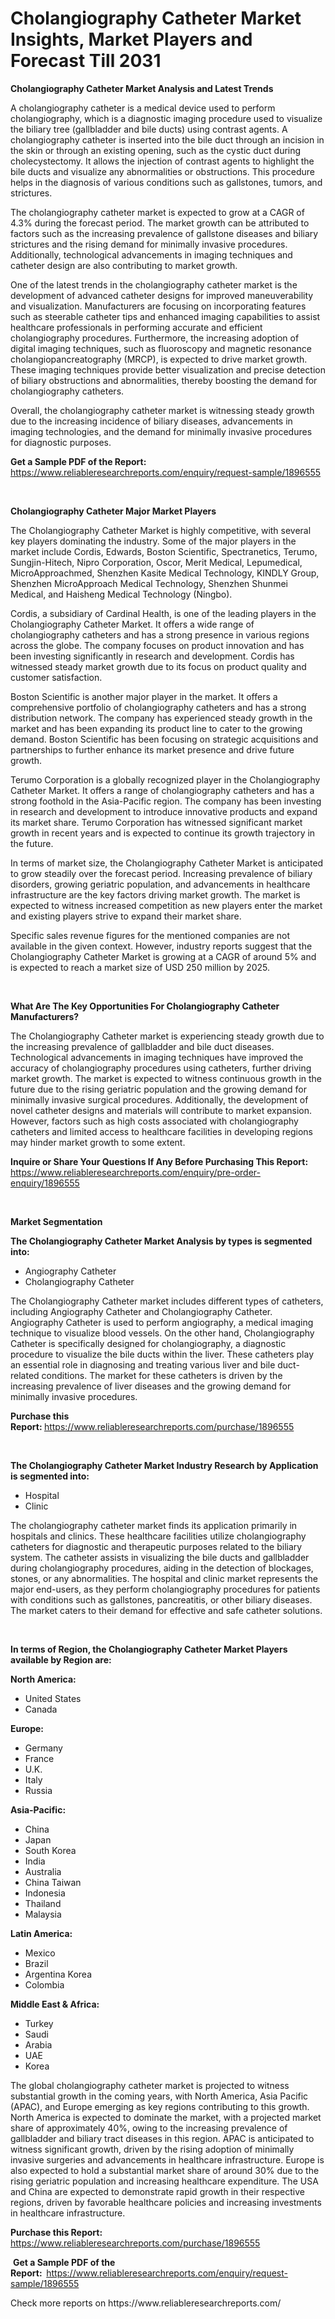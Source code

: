 <p><h1>Cholangiography Catheter Market Insights, Market Players and Forecast Till 2031</h1></p><p><strong>Cholangiography Catheter Market Analysis and Latest Trends</strong></p>
<p><p>A cholangiography catheter is a medical device used to perform cholangiography, which is a diagnostic imaging procedure used to visualize the biliary tree (gallbladder and bile ducts) using contrast agents. A cholangiography catheter is inserted into the bile duct through an incision in the skin or through an existing opening, such as the cystic duct during cholecystectomy. It allows the injection of contrast agents to highlight the bile ducts and visualize any abnormalities or obstructions. This procedure helps in the diagnosis of various conditions such as gallstones, tumors, and strictures.</p><p>The cholangiography catheter market is expected to grow at a CAGR of 4.3% during the forecast period. The market growth can be attributed to factors such as the increasing prevalence of gallstone diseases and biliary strictures and the rising demand for minimally invasive procedures. Additionally, technological advancements in imaging techniques and catheter design are also contributing to market growth.</p><p>One of the latest trends in the cholangiography catheter market is the development of advanced catheter designs for improved maneuverability and visualization. Manufacturers are focusing on incorporating features such as steerable catheter tips and enhanced imaging capabilities to assist healthcare professionals in performing accurate and efficient cholangiography procedures. Furthermore, the increasing adoption of digital imaging techniques, such as fluoroscopy and magnetic resonance cholangiopancreatography (MRCP), is expected to drive market growth. These imaging techniques provide better visualization and precise detection of biliary obstructions and abnormalities, thereby boosting the demand for cholangiography catheters.</p><p>Overall, the cholangiography catheter market is witnessing steady growth due to the increasing incidence of biliary diseases, advancements in imaging technologies, and the demand for minimally invasive procedures for diagnostic purposes.</p></p>
<p><strong>Get a Sample PDF of the Report:&nbsp;</strong> <a href="https://www.reliableresearchreports.com/enquiry/request-sample/1896555">https://www.reliableresearchreports.com/enquiry/request-sample/1896555</a></p>
<p>&nbsp;</p>
<p><strong>Cholangiography Catheter Major Market Players</strong></p>
<p><p>The Cholangiography Catheter Market is highly competitive, with several key players dominating the industry. Some of the major players in the market include Cordis, Edwards, Boston Scientific, Spectranetics, Terumo, Sungjin-Hitech, Nipro Corporation, Oscor, Merit Medical, Lepumedical, MicroApproachmed, Shenzhen Kasite Medical Technology, KINDLY Group, Shenzhen MicroApproach Medical Technology, Shenzhen Shunmei Medical, and Haisheng Medical Technology (Ningbo).</p><p> </p><p>Cordis, a subsidiary of Cardinal Health, is one of the leading players in the Cholangiography Catheter Market. It offers a wide range of cholangiography catheters and has a strong presence in various regions across the globe. The company focuses on product innovation and has been investing significantly in research and development. Cordis has witnessed steady market growth due to its focus on product quality and customer satisfaction.</p><p> </p><p>Boston Scientific is another major player in the market. It offers a comprehensive portfolio of cholangiography catheters and has a strong distribution network. The company has experienced steady growth in the market and has been expanding its product line to cater to the growing demand. Boston Scientific has been focusing on strategic acquisitions and partnerships to further enhance its market presence and drive future growth.</p><p> </p><p>Terumo Corporation is a globally recognized player in the Cholangiography Catheter Market. It offers a range of cholangiography catheters and has a strong foothold in the Asia-Pacific region. The company has been investing in research and development to introduce innovative products and expand its market share. Terumo Corporation has witnessed significant market growth in recent years and is expected to continue its growth trajectory in the future.</p><p> </p><p>In terms of market size, the Cholangiography Catheter Market is anticipated to grow steadily over the forecast period. Increasing prevalence of biliary disorders, growing geriatric population, and advancements in healthcare infrastructure are the key factors driving market growth. The market is expected to witness increased competition as new players enter the market and existing players strive to expand their market share.</p><p> </p><p>Specific sales revenue figures for the mentioned companies are not available in the given context. However, industry reports suggest that the Cholangiography Catheter Market is growing at a CAGR of around 5% and is expected to reach a market size of USD 250 million by 2025.</p></p>
<p>&nbsp;</p>
<p><strong>What Are The Key Opportunities For Cholangiography Catheter Manufacturers?</strong></p>
<p><p>The Cholangiography Catheter market is experiencing steady growth due to the increasing prevalence of gallbladder and bile duct diseases. Technological advancements in imaging techniques have improved the accuracy of cholangiography procedures using catheters, further driving market growth. The market is expected to witness continuous growth in the future due to the rising geriatric population and the growing demand for minimally invasive surgical procedures. Additionally, the development of novel catheter designs and materials will contribute to market expansion. However, factors such as high costs associated with cholangiography catheters and limited access to healthcare facilities in developing regions may hinder market growth to some extent.</p></p>
<p><strong>Inquire or Share Your Questions If Any Before Purchasing This Report:</strong> <a href="https://www.reliableresearchreports.com/enquiry/pre-order-enquiry/1896555">https://www.reliableresearchreports.com/enquiry/pre-order-enquiry/1896555</a></p>
<p>&nbsp;</p>
<p><strong>Market Segmentation</strong></p>
<p><strong>The Cholangiography Catheter Market Analysis by types is segmented into:</strong></p>
<p><ul><li>Angiography Catheter</li><li>Cholangiography Catheter</li></ul></p>
<p><p>The Cholangiography Catheter market includes different types of catheters, including Angiography Catheter and Cholangiography Catheter. Angiography Catheter is used to perform angiography, a medical imaging technique to visualize blood vessels. On the other hand, Cholangiography Catheter is specifically designed for cholangiography, a diagnostic procedure to visualize the bile ducts within the liver. These catheters play an essential role in diagnosing and treating various liver and bile duct-related conditions. The market for these catheters is driven by the increasing prevalence of liver diseases and the growing demand for minimally invasive procedures.</p></p>
<p><strong>Purchase this Report:&nbsp;</strong><a href="https://www.reliableresearchreports.com/purchase/1896555">https://www.reliableresearchreports.com/purchase/1896555</a></p>
<p>&nbsp;</p>
<p><strong>The Cholangiography Catheter Market Industry Research by Application is segmented into:</strong></p>
<p><ul><li>Hospital</li><li>Clinic</li></ul></p>
<p><p>The cholangiography catheter market finds its application primarily in hospitals and clinics. These healthcare facilities utilize cholangiography catheters for diagnostic and therapeutic purposes related to the biliary system. The catheter assists in visualizing the bile ducts and gallbladder during cholangiography procedures, aiding in the detection of blockages, stones, or any abnormalities. The hospital and clinic market represents the major end-users, as they perform cholangiography procedures for patients with conditions such as gallstones, pancreatitis, or other biliary diseases. The market caters to their demand for effective and safe catheter solutions.</p></p>
<p>&nbsp;</p>
<p><strong>In terms of Region, the Cholangiography Catheter Market Players available by Region are:</strong></p>
<p>
    <p> <strong> North America: </strong>
        <ul>
            <li>United States</li>
            <li>Canada</li>
        </ul>
        </p> 
    <p> <strong> Europe: </strong>
        <ul>
            <li>Germany</li>
            <li>France</li>
            <li>U.K.</li>
            <li>Italy</li>
            <li>Russia</li>
        </ul>
        </p> 
    <p> <strong> Asia-Pacific: </strong>
        <ul>
            <li>China</li>
            <li>Japan</li>
            <li>South Korea</li>
            <li>India</li>
            <li>Australia</li>
            <li>China Taiwan</li>
            <li>Indonesia</li>
            <li>Thailand</li>
            <li>Malaysia</li>
        </ul>
        </p> 
    <p> <strong> Latin America: </strong>
        <ul>
            <li>Mexico</li>
            <li>Brazil</li>
            <li>Argentina Korea</li>
            <li>Colombia</li>
        </ul>
        </p> 
    <p> <strong> Middle East & Africa: </strong>
        <ul>
            <li>Turkey</li>
            <li>Saudi</li>
            <li>Arabia</li>
            <li>UAE</li>
            <li>Korea</li>
        </ul>
    </p>
    </p>
<p><p>The global cholangiography catheter market is projected to witness substantial growth in the coming years, with North America, Asia Pacific (APAC), and Europe emerging as key regions contributing to this growth. North America is expected to dominate the market, with a projected market share of approximately 40%, owing to the increasing prevalence of gallbladder and biliary tract diseases in this region. APAC is anticipated to witness significant growth, driven by the rising adoption of minimally invasive surgeries and advancements in healthcare infrastructure. Europe is also expected to hold a substantial market share of around 30% due to the rising geriatric population and increasing healthcare expenditure. The USA and China are expected to demonstrate rapid growth in their respective regions, driven by favorable healthcare policies and increasing investments in healthcare infrastructure.</p></p>
<p><strong>Purchase this Report: </strong><a href="https://www.reliableresearchreports.com/purchase/1896555">https://www.reliableresearchreports.com/purchase/1896555</a></p>
<p>&nbsp;<strong>Get a Sample PDF of the Report:&nbsp;&nbsp;</strong><a href="https://www.reliableresearchreports.com/enquiry/request-sample/1896555">https://www.reliableresearchreports.com/enquiry/request-sample/1896555</a></p>
<p><strong></strong></p>
<p>Check more reports on https://www.reliableresearchreports.com/</p>